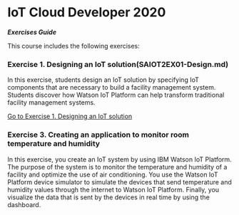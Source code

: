 # IoT Cloud Developer 2020
**_Exercises Guide_**

This course includes the following exercises:

### Exercise 1. Designing an IoT solution(SAIOT2EX01-Design.md)
In this exercise, students design an IoT solution by specifying IoT components that are necessary to build a facility management system. Students discover how Watson IoT Platform can help transform traditional facility management systems.

[Go to Exercise 1. Designing an IoT solution](SAIOT2EX01-Design.md)
### Exercise 3. Creating an application to monitor room temperature and humidity
In this exercise, you create an IoT system by using IBM Watson IoT Platform. The purpose of the system is to monitor the temperature and humidity of a facility and optimize the use of air conditioning. You use the Watson IoT Platform device simulator to simulate the devices that send temperature and humidity values through the internet to Watson IoT Platform. Finally, you visualize the data that is sent by the devices in real time by using the dashboard.
